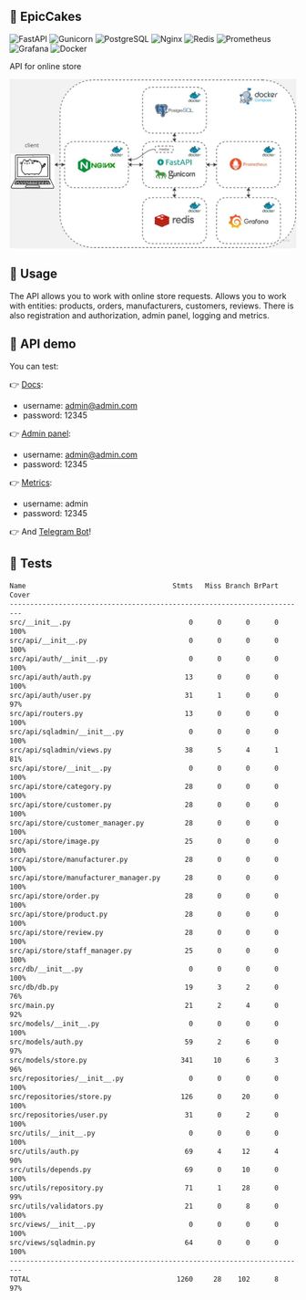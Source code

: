 ## 🎂 EpicCakes

![FastAPI](https://img.shields.io/badge/FastAPI-009688?style=flat&logo=fastapi&logoColor=white)
![Gunicorn](https://img.shields.io/badge/Gunicorn-499848?style=flat&logo=gunicorn&logoColor=white)
![PostgreSQL](https://img.shields.io/badge/PostgreSQL-blue?style=flat&logo=postgresql&logoColor=white)
![Nginx](https://img.shields.io/badge/Nginx-009639?style=flat&logo=nginx&logoColor=white)
![Redis](https://img.shields.io/badge/Redis-DC382D?style=flat&logo=redis&logoColor=white)
![Prometheus](https://img.shields.io/badge/Prometheus-E6522C?style=flat&logo=prometheus&logoColor=white)
![Grafana](https://img.shields.io/badge/Grafana-F46800?style=flat&logo=grafana&logoColor=white)
![Docker](https://img.shields.io/badge/Docker-2496ED?style=flat&logo=docker&logoColor=white)

АPI for online store

<img src="https://github.com/StefanEpic/fastapi_epiccakes/blob/main/backend/media/001.jpg" width="600">

## 🍰 Usage
The API allows you to work with online store requests. Allows you to work with entities: products, orders, manufacturers, customers, reviews. There is also registration and authorization, admin panel, logging and metrics.

## 🍪 API demo
You can test:

👉 [Docs](http://31.129.98.245/docs):

- username: admin@admin.com
- password: 12345

👉 [Admin panel](http://31.129.98.245/admin):

- username: admin@admin.com
- password: 12345

👉 [Metrics](http://31.129.98.245/grafana/d/_eX4mpl3/fastapi-dashboard?orgId=1&refresh=5s&from=now-24h&to=now):

- username: admin
- password: 12345

👉 And [Telegram Bot](https://t.me/epiccakesbot)!

## 🍩 Tests
```
Name                                    Stmts   Miss Branch BrPart  Cover
-------------------------------------------------------------------------
src/__init__.py                             0      0      0      0   100%
src/api/__init__.py                         0      0      0      0   100%
src/api/auth/__init__.py                    0      0      0      0   100%
src/api/auth/auth.py                       13      0      0      0   100%
src/api/auth/user.py                       31      1      0      0    97%
src/api/routers.py                         13      0      0      0   100%
src/api/sqladmin/__init__.py                0      0      0      0   100%
src/api/sqladmin/views.py                  38      5      4      1    81%
src/api/store/__init__.py                   0      0      0      0   100%
src/api/store/category.py                  28      0      0      0   100%
src/api/store/customer.py                  28      0      0      0   100%
src/api/store/customer_manager.py          28      0      0      0   100%
src/api/store/image.py                     25      0      0      0   100%
src/api/store/manufacturer.py              28      0      0      0   100%
src/api/store/manufacturer_manager.py      28      0      0      0   100%
src/api/store/order.py                     28      0      0      0   100%
src/api/store/product.py                   28      0      0      0   100%
src/api/store/review.py                    28      0      0      0   100%
src/api/store/staff_manager.py             25      0      0      0   100%
src/db/__init__.py                          0      0      0      0   100%
src/db/db.py                               19      3      2      0    76%
src/main.py                                21      2      4      0    92%
src/models/__init__.py                      0      0      0      0   100%
src/models/auth.py                         59      2      6      0    97%
src/models/store.py                       341     10      6      3    96%
src/repositories/__init__.py                0      0      0      0   100%
src/repositories/store.py                 126      0     20      0   100%
src/repositories/user.py                   31      0      2      0   100%
src/utils/__init__.py                       0      0      0      0   100%
src/utils/auth.py                          69      4     12      4    90%
src/utils/depends.py                       69      0     10      0   100%
src/utils/repository.py                    71      1     28      0    99%
src/utils/validators.py                    21      0      8      0   100%
src/views/__init__.py                       0      0      0      0   100%
src/views/sqladmin.py                      64      0      0      0   100%
-------------------------------------------------------------------------
TOTAL                                    1260     28    102      8    97%
```
